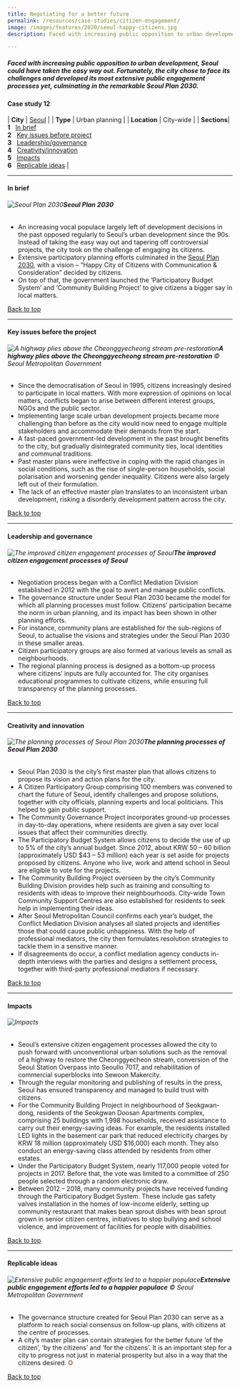```yaml
---
title: Negotiating for a better future
permalink: /resources/case-studies/citizen-engagement/
image: /images/features/2020/seoul-happy-citizens.jpg
description: Faced with increasing public opposition to urban development, Seoul could have taken the easy way out. Fortunately, the city chose to face its challenges and developed its most extensive public engagement processes yet, culminating in the remarkable Seoul Plan 2030.

---
```


##### Faced with increasing public opposition to urban development, Seoul could have taken the easy way out. Fortunately, the city chose to face its challenges and developed its most extensive public engagement processes yet, culminating in the remarkable Seoul Plan 2030.

#### **Case study 12**

| **City** | [Seoul](/seoul/) |
| **Type** | Urban planning |
| **Location** | City-wide |
| **Sections**| **1** &nbsp; [In brief](#in-brief) <br> **2** &nbsp; [Key issues before project](#key-issues-before-the-project) <br> **3** &nbsp; [Leadership/governance](#leadership-and-governance) <br> **4** &nbsp; [Creativity/innovation](#creativity-and-innovation) <br> **5** &nbsp; [Impacts](#impacts) <br> **6** &nbsp; [Replicable ideas](#replicable-ideas) |

---

#### **In brief**

###### ![Seoul Plan 2030](/images/features/2020/seoul-plan-2030.jpg/)**Seoul Plan 2030**

- An increasing vocal populace largely left of development decisions in the past opposed regularly to Seoul’s urban development since the 90s. Instead of taking the easy way out and tapering off controversial projects, the city took on the challenge of engaging its citizens. 
- Extensive participatory planning efforts culminated in the [Seoul Plan 2030](http://english.kompass.kr/policy/urban-planning/urban-planning/1-2030-seoul-basic-urban-plan/), with a vision – “Happy City of Citizens with Communication & Consideration” decided by citizens.
- On top of that, the government launched the ‘Participatory Budget System’ and ‘Community Building Project’ to give citizens a bigger say in local matters. 

[Back to top](#case-study-12)

---

#### **Key issues before the project**

###### ![A highway plies above the Cheonggyecheong stream pre-restoration](/images/features/2020/seoul-before.jpg/)**A highway plies above the Cheonggyecheong stream pre-restoration** © Seoul Metropolitan Government

- Since the democratisation of Seoul in 1995, citizens increasingly desired to participate in local matters. With more expression of opinions on local matters, conflicts began to arise between different interest groups, NGOs and the public sector. 
- Implementing large scale urban development projects became more challenging than before as the city would now need to engage multiple stakeholders and accommodate their demands from the start. 
- A fast-paced government-led development in the past brought benefits to the city, but gradually disintegrated community ties, local identities and communal traditions. 
- Past master plans were ineffective in coping with the rapid changes in social conditions, such as the rise of single-person households, social polarisation and worsening gender inequality. Citizens were also largely left out of their formulation. 
- The lack of an effective master plan translates to an inconsistent urban development, risking a disorderly development pattern across the city. 

[Back to top](#case-study-12)

---

#### **Leadership and governance**

###### ![The improved citizen engagement processes of Seoul](/images/features/2020/seoul-engagement-diagram.jpg/)**The improved citizen engagement processes of Seoul**

- Negotiation process began with a Conflict Mediation Division established in 2012 with the goal to avert and manage public conflicts. 
- The governance structure under Seoul Plan 2030 became the model for which all planning processes must follow. Citizens’ participation became the norm in urban planning, and its impact has been shown in other planning efforts. 
- For instance, community plans are established for the sub-regions of Seoul, to actualise the visions and strategies under the Seoul Plan 2030 in these smaller areas. 
- Citizen participatory groups are also formed at various levels as small as neighbourhoods. 
- The regional planning process is designed as a bottom-up process where citizens’ inputs are fully accounted for. The city organises educational programmes to cultivate citizens, while ensuring full transparency of the planning processes.

[Back to top](#case-study-12)

---

#### **Creativity and innovation**

###### ![The planning processes of Seoul Plan 2030](/images/features/2020/seoul-plan-processes.jpg/)**The planning processes of Seoul Plan 2030**

- Seoul Plan 2030 is the city’s first master plan that allows citizens to propose its vision and action plans for the city. 
- A Citizen Participatory Group comprising 100 members was convened to chart the future of Seoul, identify challenges and propose solutions, together with city officials, planning experts and local politicians. This helped to gain public support. 
- The Community Governance Project incorporates ground-up processes in day-to-day operations, where residents are given a say over local issues that affect their communities directly.
- The Participatory Budget System allows citizens to decide the use of up to 5% of the city’s annual budget. Since 2012, about KRW 50 – 60 billion (approximately USD $43 – 53 million) each year is set aside for projects proposed by citizens. Anyone who live, work and attend school in Seoul are eligible to vote for the projects. 
- The Community Building Project overseen by the city’s Community Building Division provides help such as training and consulting to residents with ideas to improve their neighbourhoods. City-wide Town Community Support Centres are also established for residents to seek help in implementing their ideas.
- After Seoul Metropolitan Council confirms each year’s budget, the Conflict Mediation Division analyses all slated projects and identifies those that could cause public unhappiness. With the help of professional mediators, the city then formulates resolution strategies to tackle them in a sensitive manner. 
- If disagreements do occur, a conflict mediation agency conducts in-depth interviews with the parties and designs a settlement process, together with third-party professional mediators if necessary.  

[Back to top](#case-study-12)

---

#### **Impacts**

###### ![Impacts](/images/features/2020/impacts-seoul1.png/)

- Seoul’s extensive citizen engagement processes allowed the city to push forward with unconventional urban solutions such as the removal of a highway to restore the Cheonggyecheon stream, conversion of the Seoul Station Overpass into Seoullo 7017, and rehabilitation of commercial superblocks into Sewoon Makercity. 
- Through the regular monitoring and publishing of results in the press, Seoul has ensured transparency and managed to build trust with citizens. 
- For the Community Building Project in neighbourhood of Seokgwan-dong, residents of the Seokgwan Doosan Apartments complex, comprising 25 buildings with 1,998 households, received assistance to carry out their energy-saving ideas. For example, the residents installed LED lights in the basement car park that reduced electricity charges by KRW 18 million (approximately USD $16,000) each month. They also conduct an energy-saving class attended by residents from other estates.
- Under the Participatory Budget System, nearly 117,000 people voted for projects in 2017. Before that, the vote was limited to a committee of 250 people selected through a random electronic draw. 
- Between 2012 – 2018, many community projects have received funding through the Participatory Budget System. These include gas safety valves installation in the homes of low-income elderly, setting up community restaurant that makes bean sprout dishes with bean sprout grown in senior citizen centres, initiatives to stop bullying and school violence, and improvement of facilities for people with disabilities.

[Back to top](#case-study-12)

---

#### **Replicable ideas**

###### ![Extensive public engagement efforts led to a happier populace](/images/features/2020/seoul-happy-citizens.jpg/)**Extensive public engagement efforts led to a happier populace** © Seoul Metropolitan Government

- The governance structure created for Seoul Plan 2030 can serve as a platform to reach social consensus on follow-up plans, with citizens at the centre of processes. 
- A city’s master plan can contain strategies for the better future ‘of the citizen’, ‘by the citizens’ and ‘for the citizens’. It is an important step for a city to progress not just in material prosperity but also in a way that the citizens desired. **<font color="#967942">O</font>**

[Back to top](#case-study-12)
